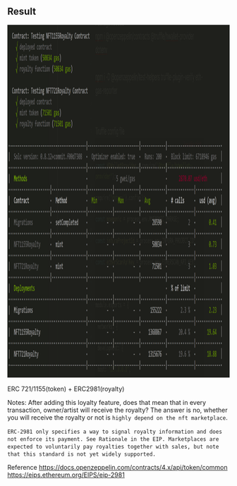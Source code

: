 ## Result

<img src="./doc/testing-result.png" width="1000" height="800">

ERC 721/1155(token) + ERC2981(royalty)

Notes:
After adding this loyalty feature, does that mean that in every transaction, owner/artist will receive the royalty?
The answer is no, whether you will receive the royalty or not is `highly depend on the nft marketplace`.

`ERC-2981 only specifies a way to signal royalty information and does not enforce its payment. See Rationale in the EIP. Marketplaces are expected to voluntarily pay royalties together with sales, but note that this standard is not yet widely supported.`

Reference
https://docs.openzeppelin.com/contracts/4.x/api/token/common
https://eips.ethereum.org/EIPS/eip-2981
